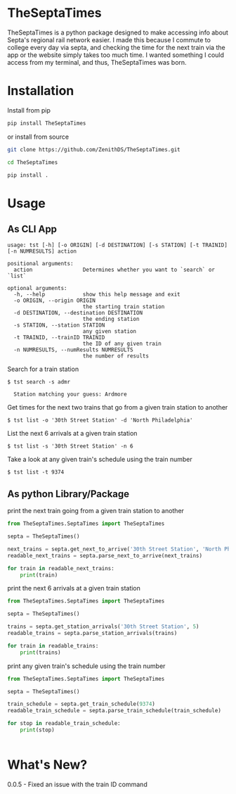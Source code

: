 # TheSeptaTimes

TheSeptaTimes is a python package designed to make accessing info about Septa's regional rail network easier. I made this because I commute to college every day via septa, and checking the time for the next train via the app or the website simply takes too much time. I wanted something I could access from my terminal, and thus, TheSeptaTimes was born. 

# Installation

Install from pip

```bash
pip install TheSeptaTimes
```
or install from source
```bash
git clone https://github.com/ZenithDS/TheSeptaTimes.git
```

```bash
cd TheSeptaTimes
```

```bash
pip install .
```

# Usage

## As CLI App
```
usage: tst [-h] [-o ORIGIN] [-d DESTINATION] [-s STATION] [-t TRAINID] [-n NUMRESULTS] action

positional arguments:
  action                Determines whether you want to `search` or `list`

optional arguments:
  -h, --help            show this help message and exit
  -o ORIGIN, --origin ORIGIN
                        the starting train station
  -d DESTINATION, --destination DESTINATION
                        the ending station
  -s STATION, --station STATION
                        any given station
  -t TRAINID, --trainID TRAINID
                        the ID of any given train
  -n NUMRESULTS, --numResults NUMRESULTS
                        the number of results
```

Search for a train station
```
$ tst search -s admr
  
  Station matching your guess: Ardmore
 ```

Get times for the next two trains that go from a given train station to another
```
$ tst list -o '30th Street Station' -d 'North Philadelphia'
```

List the next 6 arrivals at a given train station
```
$ tst list -s '30th Street Station' -n 6
```

Take a look at any given train's schedule using the train number
```
$ tst list -t 9374
```

## As python Library/Package

print the next train going from a given train station to another
```python
from TheSeptaTimes.SeptaTimes import TheSeptaTimes

septa = TheSeptaTimes()

next_trains = septa.get_next_to_arrive('30th Street Station', 'North Philadelphia', 1)
readable_next_trains = septa.parse_next_to_arrive(next_trains)

for train in readable_next_trains:
    print(train)
```

print the next 6 arrivals at a given train station
```python
from TheSeptaTimes.SeptaTimes import TheSeptaTimes

septa = TheSeptaTimes()

trains = septa.get_station_arrivals('30th Street Station', 5)
readable_trains = septa.parse_station_arrivals(trains)

for train in readable_trains:
    print(trains)
```

print any given train's schedule using the train number
```python
from TheSeptaTimes.SeptaTimes import TheSeptaTimes

septa = TheSeptaTimes()

train_schedule = septa.get_train_schedule(9374)
readable_train_schedule = septa.parse_train_schedule(train_schedule)

for stop in readable_train_schedule:
    print(stop)
    
 ```
# What's New?
0.0.5 - Fixed an issue with the train ID command 
